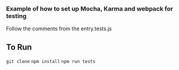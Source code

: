 ### Example of how to set up Mocha, Karma and webpack for testing

Follow the comments from the entry.tests.js

## To Run
`git clone`
`npm install`
`npm run tests`
